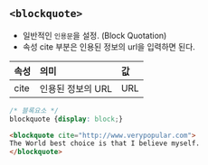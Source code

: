 ## ```<blockquote>```

- 일반적인 ```인용문```을 설정. (Block Quotation)
- 속성 cite 부분은 인용된 정보의 url을 입력하면 된다.

|속성|의미|값|
|:--|:--|:--|
|cite|인용된 정보의 URL|URL|

```css
/* 블록요소 */
blockquote {display: block;}
```


```html
<blockquote cite="http://www.verypopular.com">
The World best choice is that I believe myself.
</blockquote>
```